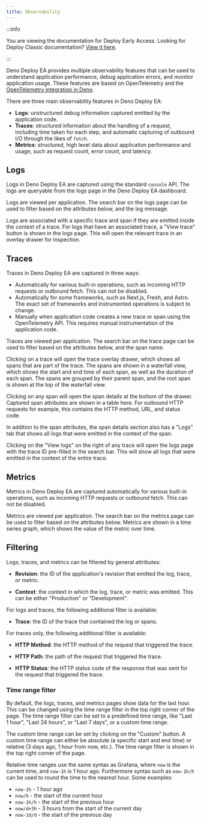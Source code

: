 ```yaml
---
title: Observability
---
```


:::info

You are viewing the documentation for Deploy Early Access. Looking for Deploy
Classic documentation? [View it here](/deploy/).

:::

Deno Deploy EA provides multiple observability features that can be used to
understand application performance, debug application errors, and monitor
application usage. These features are based on OpenTelemetry and the
[OpenTelemetry integration in Deno](/runtime/fundamentals/open_telemetry/).

There are three main observability features in Deno Deploy EA:

- **Logs**: unstructured debug information captured emitted by the application
  code.
- **Traces**: structured information about the handling of a request, including
  time taken for each step, and automatic capturing of outbound I/O through the
  likes of `fetch`.
- **Metrics**: structured, high level data about application performance and
  usage, such as request count, error count, and latency.

## Logs

Logs in Deno Deploy EA are captured using the standard `console` API. The logs
are queryable from the logs page in the Deno Deploy EA dashboard.

Logs are viewed per application. The search bar on the logs page can be used to
filter based on the attributes below, and the log message.

Logs are associated with a specific trace and span if they are emitted inside
the context of a trace. For logs that have an associated trace, a "View trace"
button is shown in the logs page. This will open the relevant trace in an
overlay drawer for inspection.

## Traces

Traces in Deno Deploy EA are captured in three ways:

- Automatically for various built-in operations, such as incoming HTTP requests
  or outbound fetch. This can not be disabled.
- Automatically for some frameworks, such as Next.js, Fresh, and Astro. The
  exact set of frameworks and instrumented operations is subject to change.
- Manually when application code creates a new trace or span using the
  OpenTelemetry API. This requires manual instrumentation of the application
  code.

Traces are viewed per application. The search bar on the trace page can be used
to filter based on the attributes below, and the span name.

Clicking on a trace will open the trace overlay drawer, which shows all spans
that are part of the trace. The spans are shown in a waterfall view, which shows
the start and end time of each span, as well as the duration of each span. The
spans are grouped by their parent span, and the root span is shown at the top of
the waterfall view.

Clicking on any span will open the span details at the bottom of the drawer.
Captured span attributes are shown in a table here. For outbound HTTP requests
for example, this contains the HTTP method, URL, and status code.

In addition to the span attributes, the span details section also has a "Logs"
tab that shows all logs that were emitted in the context of the span.

Clicking on the "View logs" on the right of any trace will open the logs page
with the trace ID pre-filled in the search bar. This will show all logs that
were emitted in the context of the entire trace.

## Metrics

Metrics in Deno Deploy EA are captured automatically for various built-in
operations, such as incoming HTTP requests or outbound fetch. This can not be
disabled.

Metrics are viewed per application. The search bar on the metrics page can be
used to filter based on the attributes below. Metrics are shown in a time series
graph, which shows the value of the metric over time.

## Filtering

Logs, traces, and metrics can be filtered by general attributes:

- **Revision**: the ID of the application's revision that emitted the log,
  trace, or metric.

- **Context**: the context in which the log, trace, or metric was emitted. This
  can be either "Production" or "Development".

For logs and traces, the following additional filter is available:

- **Trace**: the ID of the trace that contained the log or spans.

For traces only, the following additional filter is available:

- **HTTP Method**: the HTTP method of the request that triggered the trace.

- **HTTP Path**: the path of the request that triggered the trace.

- **HTTP Status**: the HTTP status code of the response that was sent for the
  request that triggered the trace.

### Time range filter

By default, the logs, traces, and metrics pages show data for the last hour.
This can be changed using the time range filter in the top right corner of the
page. The time range filter can be set to a predefined time range, like "Last 1
hour", "Last 24 hours", or "Last 7 days", or a custom time range.

The custom time range can be set by clicking on the "Custom" button. A custom
time range can either be absolute (a specific start and end time) or relative (3
days ago, 1 hour from now, etc.). The time range filter is shown in the top
right corner of the page.

Relative time ranges use the same syntax as Grafana, where `now` is the current
time, and `now-1h` is 1 hour ago. Furthermore syntax such as `now-1h/h` can be
used to round the time to the nearest hour. Some examples:

- `now-1h` - 1 hour ago
- `now/h` - the start of the current hour
- `now-1h/h` - the start of the previous hour
- `now/d+3h` - 3 hours from the start of the current day
- `now-1d/d` - the start of the previous day

